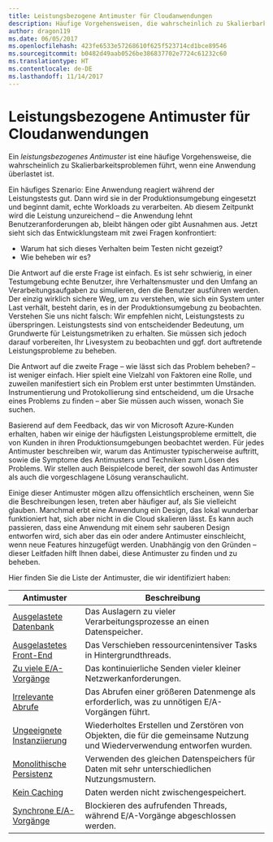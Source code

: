 ```yaml
---
title: Leistungsbezogene Antimuster für Cloudanwendungen
description: Häufige Vorgehensweisen, die wahrscheinlich zu Skalierbarkeitsproblemen führen.
author: dragon119
ms.date: 06/05/2017
ms.openlocfilehash: 423fe6533e57268610f625f523714cd1bce89546
ms.sourcegitcommit: b0482d49aab0526be386837702e7724c61232c60
ms.translationtype: HT
ms.contentlocale: de-DE
ms.lasthandoff: 11/14/2017
---
```

# <a name="performance-antipatterns-for-cloud-applications"></a>Leistungsbezogene Antimuster für Cloudanwendungen

Ein *leistungsbezogenes Antimuster* ist eine häufige Vorgehensweise, die wahrscheinlich zu Skalierbarkeitsproblemen führt, wenn eine Anwendung überlastet ist. 

Ein häufiges Szenario: Eine Anwendung reagiert während der Leistungstests gut. Dann wird sie in der Produktionsumgebung eingesetzt und beginnt damit, echte Workloads zu verarbeiten. Ab diesem Zeitpunkt wird die Leistung unzureichend – die Anwendung lehnt Benutzeranforderungen ab, bleibt hängen oder gibt Ausnahmen aus. Jetzt sieht sich das Entwicklungsteam mit zwei Fragen konfrontiert:

- Warum hat sich dieses Verhalten beim Testen nicht gezeigt?
- Wie beheben wir es?

Die Antwort auf die erste Frage ist einfach. Es ist sehr schwierig, in einer Testumgebung echte Benutzer, ihre Verhaltensmuster und den Umfang an Verarbeitungsaufgaben zu simulieren, den die Benutzer ausführen werden. Der einzig wirklich sichere Weg, um zu verstehen, wie sich ein System unter Last verhält, besteht darin, es in der Produktionsumgebung zu beobachten. Verstehen Sie uns nicht falsch: Wir empfehlen nicht, Leistungstests zu überspringen. Leistungstests sind von entscheidender Bedeutung, um Grundwerte für Leistungsmetriken zu erhalten. Sie müssen sich jedoch darauf vorbereiten, Ihr Livesystem zu beobachten und ggf. dort auftretende Leistungsprobleme zu beheben.

Die Antwort auf die zweite Frage – wie lässt sich das Problem beheben? – ist weniger einfach. Hier spielt eine Vielzahl von Faktoren eine Rolle, und zuweilen manifestiert sich ein Problem erst unter bestimmten Umständen. Instrumentierung und Protokollierung sind entscheidend, um die Ursache eines Problems zu finden – aber Sie müssen auch wissen, wonach Sie suchen. 

Basierend auf dem Feedback, das wir von Microsoft Azure-Kunden erhalten, haben wir einige der häufigsten Leistungsprobleme ermittelt, die von Kunden in ihren Produktionsumgebungen beobachtet werden. Für jedes Antimuster beschreiben wir, warum das Antimuster typischerweise auftritt, sowie die Symptome des Antimusters und Techniken zum Lösen des Problems. Wir stellen auch Beispielcode bereit, der sowohl das Antimuster als auch die vorgeschlagene Lösung veranschaulicht. 

Einige dieser Antimuster mögen allzu offensichtlich erscheinen, wenn Sie die Beschreibungen lesen, treten aber häufiger auf, als Sie vielleicht glauben. Manchmal erbt eine Anwendung ein Design, das lokal wunderbar funktioniert hat, sich aber nicht in die Cloud skalieren lässt. Es kann auch passieren, dass eine Anwendung mit einem sehr sauberen Design entworfen wird, sich aber das ein oder andere Antimuster einschleicht, wenn neue Features hinzugefügt werden. Unabhängig von den Gründen – dieser Leitfaden hilft Ihnen dabei, diese Antimuster zu finden und zu beheben.

Hier finden Sie die Liste der Antimuster, die wir identifiziert haben: 

| Antimuster | Beschreibung |
|-------------|-------------|
| [Ausgelastete Datenbank][BusyDatabase] | Das Auslagern zu vieler Verarbeitungsprozesse an einen Datenspeicher. |
| [Ausgelastetes Front-End][BusyFrontEnd] | Das Verschieben ressourcenintensiver Tasks in Hintergrundthreads. |
| [Zu viele E/A-Vorgänge][ChattyIO] | Das kontinuierliche Senden vieler kleiner Netzwerkanforderungen. |
| [Irrelevante Abrufe][ExtraneousFetching] | Das Abrufen einer größeren Datenmenge als erforderlich, was zu unnötigen E/A-Vorgängen führt. |
| [Ungeeignete Instanziierung][ImproperInstantiation] | Wiederholtes Erstellen und Zerstören von Objekten, die für die gemeinsame Nutzung und Wiederverwendung entworfen wurden. |
| [Monolithische Persistenz][MonolithicPersistence] | Verwenden des gleichen Datenspeichers für Daten mit sehr unterschiedlichen Nutzungsmustern. |
| [Kein Caching][NoCaching] | Daten werden nicht zwischengespeichert. |
| [Synchrone E/A-Vorgänge][SynchronousIO] | Blockieren des aufrufenden Threads, während E/A-Vorgänge abgeschlossen werden. | 

[BusyDatabase]: ./busy-database/index.md
[BusyFrontEnd]: ./busy-front-end/index.md
[ChattyIO]: ./chatty-io/index.md
[ExtraneousFetching]: ./extraneous-fetching/index.md
[ImproperInstantiation]: ./improper-instantiation/index.md
[MonolithicPersistence]: ./monolithic-persistence/index.md
[NoCaching]: ./no-caching/index.md
[SynchronousIO]: ./synchronous-io/index.md